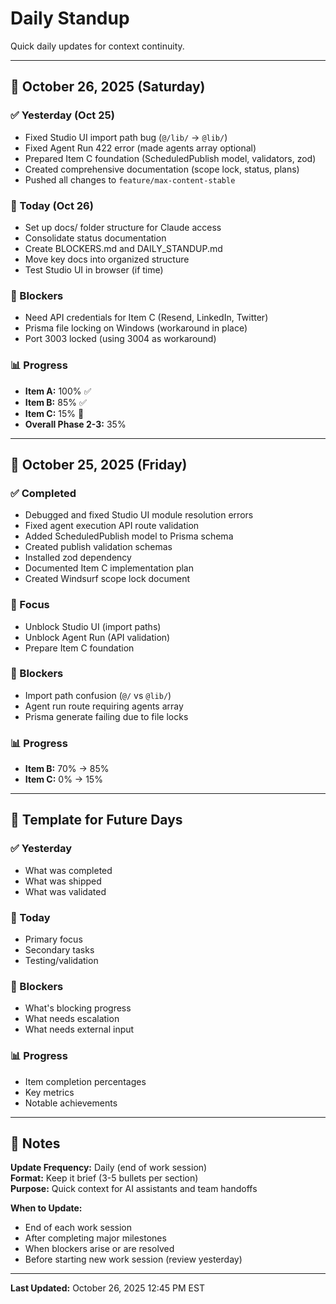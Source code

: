 # Daily Standup

Quick daily updates for context continuity.

---

## 📅 October 26, 2025 (Saturday)

### ✅ Yesterday (Oct 25)
- Fixed Studio UI import path bug (`@/lib/` → `@lib/`)
- Fixed Agent Run 422 error (made agents array optional)
- Prepared Item C foundation (ScheduledPublish model, validators, zod)
- Created comprehensive documentation (scope lock, status, plans)
- Pushed all changes to `feature/max-content-stable`

### 🎯 Today (Oct 26)
- Set up docs/ folder structure for Claude access
- Consolidate status documentation
- Create BLOCKERS.md and DAILY_STANDUP.md
- Move key docs into organized structure
- Test Studio UI in browser (if time)

### 🚧 Blockers
- Need API credentials for Item C (Resend, LinkedIn, Twitter)
- Prisma file locking on Windows (workaround in place)
- Port 3003 locked (using 3004 as workaround)

### 📊 Progress
- **Item A:** 100% ✅
- **Item B:** 85% ✅
- **Item C:** 15% 🚧
- **Overall Phase 2-3:** 35%

---

## 📅 October 25, 2025 (Friday)

### ✅ Completed
- Debugged and fixed Studio UI module resolution errors
- Fixed agent execution API route validation
- Added ScheduledPublish model to Prisma schema
- Created publish validation schemas
- Installed zod dependency
- Documented Item C implementation plan
- Created Windsurf scope lock document

### 🎯 Focus
- Unblock Studio UI (import paths)
- Unblock Agent Run (API validation)
- Prepare Item C foundation

### 🚧 Blockers
- Import path confusion (`@/` vs `@lib/`)
- Agent run route requiring agents array
- Prisma generate failing due to file locks

### 📊 Progress
- **Item B:** 70% → 85%
- **Item C:** 0% → 15%

---

## 📅 Template for Future Days

### ✅ Yesterday
- What was completed
- What was shipped
- What was validated

### 🎯 Today
- Primary focus
- Secondary tasks
- Testing/validation

### 🚧 Blockers
- What's blocking progress
- What needs escalation
- What needs external input

### 📊 Progress
- Item completion percentages
- Key metrics
- Notable achievements

---

## 📝 Notes

**Update Frequency:** Daily (end of work session)  
**Format:** Keep it brief (3-5 bullets per section)  
**Purpose:** Quick context for AI assistants and team handoffs  

**When to Update:**
- End of each work session
- After completing major milestones
- When blockers arise or are resolved
- Before starting new work session (review yesterday)

---

**Last Updated:** October 26, 2025 12:45 PM EST
